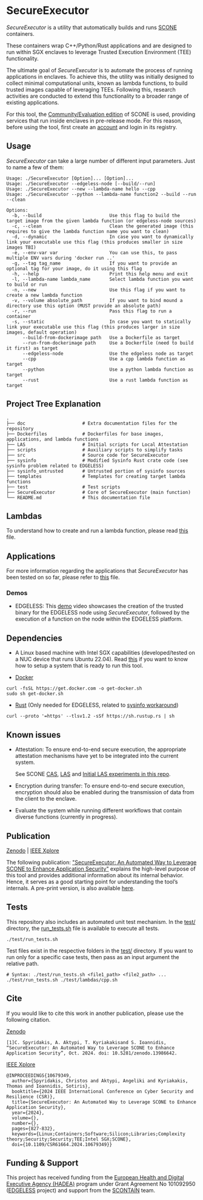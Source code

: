 # SecureExecutor
$SecureExecutor$ is a utility that automatically builds and runs [SCONE](https://sconedocs.github.io/) containers.

These containers wrap C++/Python/Rust applications and are designed to run within SGX enclaves to leverage Trusted Execution Environment (TEE) functionality.

The ultimate goal of $SecureExecutor$ is to automate the process of running applications in enclaves. To achieve this, the utility was initially designed to collect minimal computational units, known as lambda functions, to build trusted images capable of leveraging TEEs. Following this, research activities are conducted to extend this functionality to a broader range of existing applications.

For this tool, the [Community/Evaluation edition](https://scontain.com/#services) of SCONE is used, providing services that run inside enclaves in pre-release mode. For this reason, before using the tool, first create an [account](https://sconedocs.github.io/registry/) and login in its registry.

## Usage
$SecureExecutor$  can take a large number of different input parameters. Just to name a few of them:
```
Usage: ./SecureExecutor [Option]... [Option]...
Usage: ./SecureExecutor --edgeless-node [--build/--run]
Usage: ./SecureExecutor --new --lambda-name hello --cpp
Usage: ./SecureExecutor --python --lambda-name function2 --build --run --clean

Options:
  -b, --build                         Use this flag to build the target image from the given lambda function (or edgeless-node sources)
  -c, --clean                         Clean the generated image (this requires to give the lambda function name you want to clean)
  -d, --dynamic                       In case you want to dynamically link your executable use this flag (this produces smaller in size images TBI)
  -e, --env-var var                   You can use this, to pass multiple ENV vars during 'docker run ..'
  -g, --tag tag_name                  If you want to provide an optional tag for your image, do it using this flag
  -h, --help                          Print this help menu and exit
  -l, --lambda-name lambda_name       Select lambda function you want to build or run
  -n, --new                           Use this flag if you want to create a new lambda function
  -v, --volume absolute_path          If you want to bind mound a directory use this option (MUST provide an absolute path)
  -r, --run                           Pass this flag to run a container
  -s, --static                        In case you want to statically link your executable use this flag (this produces larger in size images, default operation)
      --build-from-dockerimage path   Use a Dockerfile as target 
      --run-from-dockerimage path     Use a Dockerfile (need to build it first) as target 
      --edgeless-node                 Use the edgeless node as target 
      --cpp                           Use a cpp lambda function as target
      --python                        Use a python lambda function as target
      --rust                          Use a rust lambda function as target
```

## Project Tree Explanation
```
.
├── doc                     # Extra documentation files for the repository
├── Dockerfiles             # Dockerfiles for base images, applications, and lambda functions
├── LAS                     # Initial scripts for Local Attestation
├── scripts                 # Auxiliary scripts to simplify tasks
├── src                     # Source code for SecureExecutor
├── sysinfo                 # Modified Sysinfo Rust crate code (see sysinfo problem related to EDGELESS)
├── sysinfo_untrusted       # Untrusted portion of sysinfo sources
├── templates               # Templates for creating target lambda functions
├── test                    # Test scripts
├── SecureExecutor          # Core of SecureExecutor (main function)
└── README.md               # This documentation file
```

## Lambdas
To understand how to create and run a lambda function, please read [this](./doc/lambda.md) file. 

## Applications
For more information regarding the applications that $SecureExecutor$ has been tested on so far, please refer to [this](./doc/applications.md) file.

### Demos
- EDGELESS: This [demo](https://www.youtube.com/watch?v=Fp0HqZN3FmY) video showcases the creation of the trusted binary for the EDGELESS node using $SecureExecutor$, followed by the execution of a function on the node within the EDGELESS platform.

## Dependencies
- A Linux based machine with Intel SGX capabilities (developed/tested on a NUC device that runs Ubuntu 22.04).
Read [this](./doc/system-setup.md) if you want to know how to setup a system that is ready to run this tool. 

- [Docker](https://docs.docker.com/engine/install/ubuntu/#install-using-the-convenience-script)
```
curl -fsSL https://get.docker.com -o get-docker.sh
sudo sh get-docker.sh
```
- [Rust](https://www.rust-lang.org/learn/get-started) (Only needed for EDGELESS, related to [sysinfo workaround](./doc/edgeless.md#sysinfo-workaround))
```
curl --proto '=https' --tlsv1.2 -sSf https://sh.rustup.rs | sh
```
## Known issues
- Attestation: To ensure end-to-end secure execution, the appropriate attestation mechanisms have yet to be integrated into the current system.

  See SCONE [CAS](https://sconedocs.github.io/cas_intro/), [LAS](https://sconedocs.github.io/LASIntro/) and [Initial LAS experiments in this repo](./LAS/).

- Encryption during transfer: To ensure end-to-end secure execution, encryption should also be enabled during the transmission of data from the client to the enclave.

- Evaluate the system while running different workflows that contain diverse functions (currently in progress).

## Publication
[Zenodo](https://zenodo.org/records/13986642) | [IEEE Xplore](https://ieeexplore.ieee.org/document/10679349)

The following publication: ["SecureExecutor: An Automated Way to Leverage SCONE to Enhance Application Security"](https://ieeexplore.ieee.org/document/10679349) explains the high-level purpose of this tool and provides additional information about its internal behavior. Hence, it serves as a good starting point for understanding the tool’s internals.
A pre-print version, is also available [here](https://zenodo.org/records/13986642).

## Tests
This repository also includes an automated unit test mechanism. In the [test/](./test/) directory, the [run_tests.sh](./test/run_tests.sh) file is available to execute all tests.
```
./test/run_tests.sh
```

Test files exist in the respective folders in the [test/](./test/) directory.
If you want to run only for a specific case tests, then pass as an input argument the relative path.
```
# Syntax: ./test/run_tests.sh <file1_path> <file2_path> ...
./test/run_tests.sh ./test/lambdas/cpp.sh
```

## Cite
If you would like to cite this work in another publication, please use the following citation.

[Zenodo](https://zenodo.org/records/13986642)
```
[1]C. Spyridakis, A. Aktypi, T. Kyriakakisand S. Ioannidis, “SecureExecutor: An Automated Way to Leverage SCONE to Enhance Application Security”, Oct. 2024. doi: 10.5281/zenodo.13986642.
```

[IEEE Xplore](https://ieeexplore.ieee.org/document/10679349)
```
@INPROCEEDINGS{10679349,
  author={Spyridakis, Christos and Aktypi, Angeliki and Kyriakakis, Thomas and Ioannidis, Sotiris},
  booktitle={2024 IEEE International Conference on Cyber Security and Resilience (CSR)}, 
  title={SecureExecutor: An Automated Way to Leverage SCONE to Enhance Application Security}, 
  year={2024},
  volume={},
  number={},
  pages={827-832},
  keywords={Linux;Containers;Software;Silicon;Libraries;Complexity theory;Security;Security;TEE;Intel SGX;SCONE},
  doi={10.1109/CSR61664.2024.10679349}}
```

## Funding & Support
This project has received funding from the [European Health and Digital Executive Agency (HADEA)](https://hadea.ec.europa.eu/) program under Grant Agreement No 101092950 ([EDGELESS](https://edgeless-project.eu) project) and support from the [SCONTAIN](https://scontain.com/) team.

